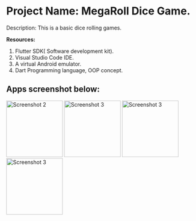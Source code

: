<h1>Project Name: MegaRoll Dice Game.</h1>

<p><b></b>Description:<b></b> This is a basic dice rolling games.</p>

<b>Resources:</b>
<ol>
<li>Flutter SDK( Software development kit).</li>
<li>Visual Studio Code IDE.</li>
<li>A virtual Android emulator.</li>
<li>Dart Programming language, OOP concept.</li>
</ol>

<h2>Apps screenshot below: </h2>



<img src="https://github.com/infosabbir/mega_roll_game/assets/70373782/4785d0a9-9fb6-4d07-a1f3-f52c14bca61a" width="150" alt="Screenshot 2">
<img src="https://github.com/infosabbir/mega_roll_game/assets/70373782/4043b443-cccd-4713-af2d-26ca5c6f2ad9" width="150" alt="Screenshot 3">
<img src="https://github.com/infosabbir/mega_roll_game/assets/70373782/1225525e-c31e-4404-9765-b73afa16f5fa" width="150" alt="Screenshot 3">
<img src="https://github.com/infosabbir/mega_roll_game/assets/70373782/a80935d9-943b-4de6-bf38-d03a6c2deca6" width="150" alt="Screenshot 3">


